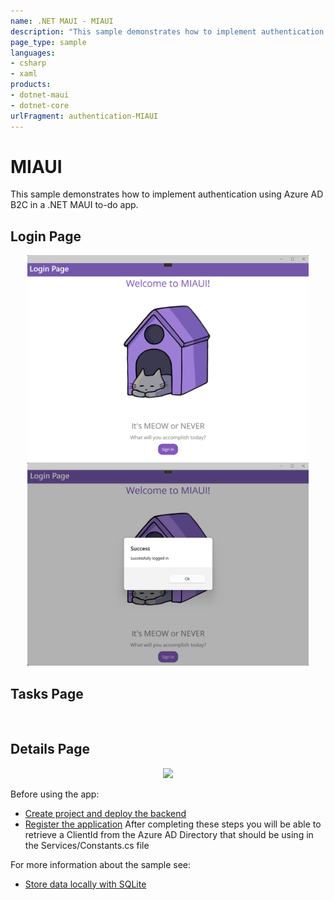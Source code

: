 ```yaml
---
name: .NET MAUI - MIAUI
description: "This sample demonstrates how to implement authentication in a .NET MAUI to-do app"
page_type: sample
languages:
- csharp
- xaml
products:
- dotnet-maui
- dotnet-core
urlFragment: authentication-MIAUI
---
```


# MIAUI

This sample demonstrates how to implement authentication using Azure AD B2C in a .NET MAUI to-do app.

## Login Page
<p align="center">
    <img width="450" src=./Screenshots/login.png>
    <img width="450" src=./Screenshots/login2.png>
</p>

## Tasks Page
<p align="center">
    <img width="450" scr=./Screenshots/tasks.png>
</p>

## Details Page
<p align="center">
    <img width="450" src=.Screenshots/tasks.png>
</p>

Before using the app:
- [Create project and deploy the backend](https://docs.microsoft.com/en-us/azure/developer/mobile-apps/azure-mobile-apps/quickstarts/maui/#deploy-the-backend-to-azure)
- [Register the application](https://docs.microsoft.com/en-us/azure/developer/mobile-apps/azure-mobile-apps/quickstarts/maui/#deploy-the-backend-to-azure)
After completing these steps you will be able to retrieve a ClientId from the Azure AD Directory that should be using in the Services/Constants.cs file

For more information about the sample see:
- [Store data locally with SQLite](https://docs.microsoft.com/en-us/learn/modules/store-local-data/3-store-data-locally-with-sqlite)